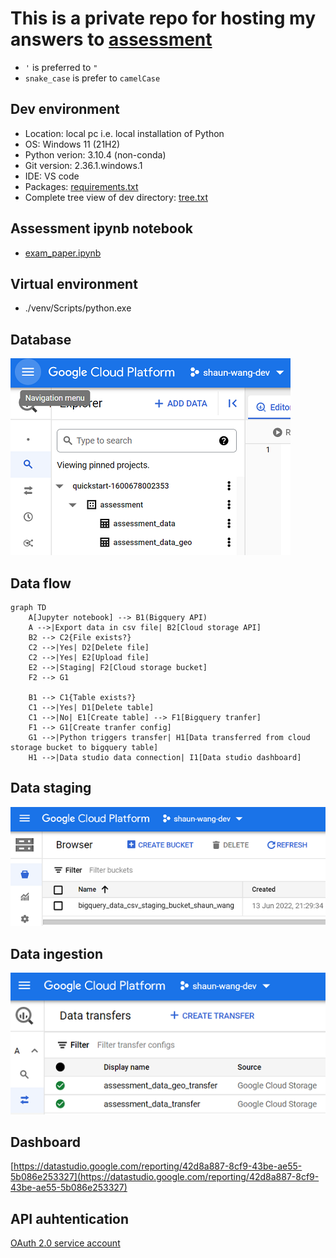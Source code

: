 # This is a private repo for hosting my answers to [assessment](assessment.md)

- `'` is preferred to `"`
- `snake_case` is prefer to `camelCase`

## Dev environment
- Location: local pc i.e. local installation of Python
- OS: Windows 11 (21H2)
- Python verion: 3.10.4 (non-conda)
- Git version: 2.36.1.windows.1
- IDE: VS code
- Packages: [requirements.txt](requirements.txt)
- Complete tree view of dev directory: [tree.txt](tree.txt)

## Assessment ipynb notebook
- [exam_paper.ipynb](exam_paper.ipynb)

## Virtual environment
- ./venv/Scripts/python.exe

## Database
![Bigquery](readme_bigquery.png)

## Data flow
```mermaid
graph TD
    A[Jupyter notebook] --> B1(Bigquery API)
    A -->|Export data in csv file| B2[Cloud storage API]
    B2 --> C2{File exists?}
    C2 -->|Yes| D2[Delete file]
    C2 -->|Yes| E2[Upload file]
    E2 -->|Staging| F2[Cloud storage bucket]
    F2 --> G1
        
    B1 --> C1{Table exists?}
    C1 -->|Yes| D1[Delete table]
    C1 -->|No| E1[Create table] --> F1[Bigquery tranfer]
    F1 --> G1[Create tranfer config]
    G1 -->|Python triggers transfer| H1[Data transferred from cloud storage bucket to bigquery table]
    H1 -->|Data studio data connection| I1[Data studio dashboard]
```

## Data staging
![Cloud Storage](readme_cloud_storage.png)

## Data ingestion
![Biquery Transfer](readme_bq_transfer.png)
 
## Dashboard
[https://datastudio.google.com/reporting/42d8a887-8cf9-43be-ae55-5b086e253327](https://datastudio.google.com/reporting/42d8a887-8cf9-43be-ae55-5b086e253327)

## API auhtentication
[OAuth 2.0 service account](https://developers.google.com/identity/protocols/oauth2/service-account)